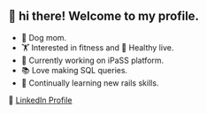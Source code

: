 ## 👋 hi there! Welcome to my profile.
- :dog: Dog mom.
- :weight_lifting: Interested in fitness and 🌱 Healthy live.
-  🔭 Currently working on iPaSS platform.
-  :books: Love making SQL queries. 
-  :brain: Continually learning new rails skills.
  
💼 [LinkedIn Profile](https://www.linkedin.com/in/sandra-arango-winograd-3b5757154/)
